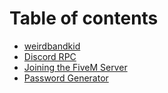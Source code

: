 # Table of contents

* [weirdbandkid](README.md)
* [Discord RPC](discord-rpc.md)
* [Joining the FiveM Server](joining-the-fivem-server.md)
* [Password Generator](password-generator.md)

